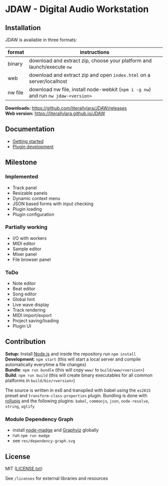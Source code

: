 JDAW - Digital Audio Workstation
================================

## Installation

JDAW is available in three formats:

| format  | instructions                                                                      |
| ------- | --------------------------------------------------------------------------------- |
| binary  | download and extract zip, choose your platform and launch/execute `nw`            |
| web     | download and extract zip and open `index.html` on a server/localhost              |
| nw file | download nw file, install node-webkit (`npm i -g nw`) and run `nw jdaw-<version>` |

**Downloads:** https://github.com/literallylara/JDAW/releases  
**Web version:** https://literallylara.github.io/JDAW

## Documentation

* [Getting started](docs/getting-started.md)
* [Plugin development](docs/plugin-development.md)

## Milestone

### Implemented
* Track panel
* Resizable panels
* Dynamic context menu
* JSON based forms with input checking
* Plugin loading
* Plugin configuration

### Partially working
* I/O with workers
* MIDI editor
* Sample editor
* Mixer panel
* File browser panel

### ToDo
* Note editor
* Beat editor
* Song editor
* Global hint
* Live wave display
* Track rendering
* MIDI import/export
* Project saving/loading
* Plugin UI

## Contribution

**Setup:** Install [Node.js](https://nodejs.org/en/) and inside the repository run `npm install`  
**Development**: `npm start` (this will start a local server and compile automatically everytime a file changes)  
**Bundle**: `npm run bundle` (this will copy `www/` to `build/www/<version>`)  
**Build**: `npm run build`  (this will create binary executables for all common platforms in `build/bin/<version>`)

The source is written in es6 and transpiled with babel using the `es2015` preset and `transform-class-properties` plugin.   Bundling is done with [rollupjs](http://rollupjs.org/) and the following plugins: `babel`, `commonjs`, `json`, `node-resolve`, `string`, `uglify`

### Module Dependency Graph

* install [node-madge](https://github.com/pahen/madge) and [Graphviz](http://www.graphviz.org/Download..php) globally
* run `npm run madge`
* see `res/dependency-graph.svg`

## License

MIT ([LICENSE.txt](LICENSE.txt))  

See `/licenses` for external libraries and resources
